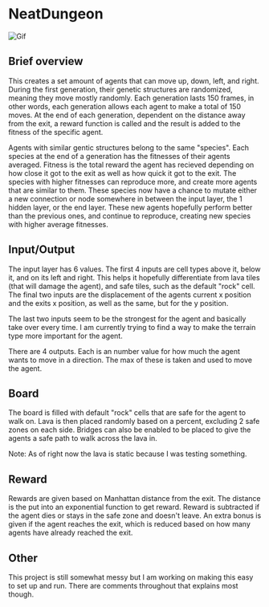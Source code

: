 # NeatDungeon

![Gif](https://imgur.com/poOU8Q4.gif)

## Brief overview
This creates a set amount of agents that can move up, down, left, and right.
During the first generation, their genetic structures are randomized, meaning they move mostly randomly.
Each generation lasts 150 frames, in other words, each generation allows each agent to make a total of 150 moves.
At the end of each generation, dependent on the distance away from the exit, a reward function is called and the result is added to the fitness of the specific agent.

Agents with similar gentic structures belong to the same "species".
Each species at the end of a generation has the fitnesses of their agents averaged.
Fitness is the total reward the agent has recieved depending on how close it got to the exit as well as how quick it got to the exit.
The species with higher fitnesses can reproduce more, and create more agents that are similar to them.
These species now have a chance to mutate either a new connection or node somewhere in between the input layer, the 1 hidden layer, or the end layer.
These new agents hopefully perform better than the previous ones, and continue to reproduce, creating new species with higher average fitnesses.


## Input/Output
The input layer has 6 values.
The first 4 inputs are cell types above it, below it, and on its left and right. This helps it hopefully differentiate from lava tiles (that will damage the agent), and safe tiles, such as the default "rock" cell.
The final two inputs are the displacement of the agents current x position and the exits x position, as well as the same, but for the y position.

The last two inputs seem to be the strongest for the agent and basically take over every time. I am currently trying to find a way to make the terrain type more important for the agent.

There are 4 outputs. Each is an number value for how much the agent wants to move in a direction. The max of these is taken and used to move the agent.


## Board
The board is filled with default "rock" cells that are safe for the agent to walk on. Lava is then placed randomly based on a percent, excluding 2 safe zones on each side.
Bridges can also be enabled to be placed to give the agents a safe path to walk across the lava in.

Note: As of right now the lava is static because I was testing something.


## Reward
Rewards are given based on Manhattan distance from the exit. The distance is the put into an exponential function to get reward. Reward is subtracted if the agent dies or stays in the safe zone and doesn't leave.
An extra bonus is given if the agent reaches the exit, which is reduced based on how many agents have already reached the exit.


## Other
This project is still somewhat messy but I am working on making this easy to set up and run.
There are comments throughout that explains most though.
